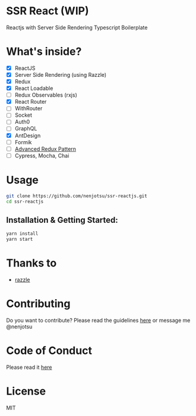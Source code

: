 # SSR React (WIP)

Reactjs with Server Side Rendering Typescript Boilerplate

# What's inside?

- [x] ReactJS
- [x] Server Side Rendering (using Razzle)
- [x] Redux
- [x] React Loadable
- [ ] Redux Observables (rxjs)
- [x] React Router
- [ ] WithRouter
- [ ] Socket
- [ ] Auth0
- [ ] GraphQL
- [x] AntDesign
- [ ] Formik
- [ ] [Advanced Redux Pattern](https://github.com/nenjotsu/advanced-redux-pattern)
- [ ] Cypress, Mocha, Chai

# Usage

```bash
git clone https://github.com/nenjotsu/ssr-reactjs.git
cd ssr-reactjs
```

## Installation & Getting Started:

```bash
yarn install
yarn start
```

# Thanks to

- [razzle](https://github.com/jaredpalmer/razzle.git)

# Contributing

Do you want to contribute? Please read the guidelines [here](/docs/contributing.md) or message me @nenjotsu

# Code of Conduct

Please read it [here](/docs/CODE_OF_CONDUCT.md)

# License

MIT

